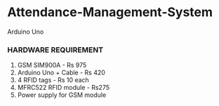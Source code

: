 # Attendance-Management-System
Arduino Uno


### HARDWARE REQUIREMENT
1. GSM SIM900A - Rs 975
2. Arduino Uno + Cable - Rs 420
3. 4 RFID tags - Rs 10 each
4. MFRC522 RFID module - Rs275
5. Power supply for GSM module


